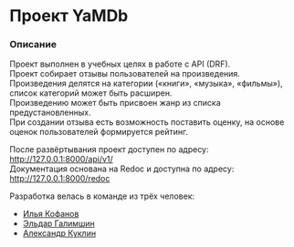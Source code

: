 # Проект YaMDb
### Описание
Проект выполнен в учебных целях в работе с API (DRF).<br>
Проект собирает отзывы пользователей на произведения.<br>
Произведения делятся на категории («книги», «музыка», «фильмы»), список категорий может быть расширен.<br>
Произведению может быть присвоен жанр из списка предустановленных.<br>
При создании отзыва есть возможность поставить оценку, на основе оценок пользователей формируется рейтинг.<br>

После развёртывания проект доступен по адресу: http://127.0.0.1:8000/api/v1/<br>
Документация основана на Redoc и доступна по адресу: http://127.0.0.1:8000/redoc

Разработка велась в команде из трёх человек:<br>
- [Илья Кофанов](https://github.com/kaleid0sk0p)<br>
- [Эльдар Галимшин](https://github.com/n1ghtowl88)<br>
- [Александр Куклин](https://github.com/A-Kuklin)<br>

